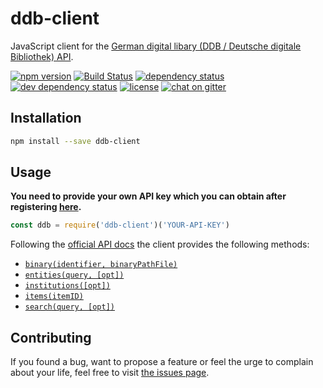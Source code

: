# ddb-client

JavaScript client for the [German digital libary (DDB / Deutsche digitale Bibliothek) API](https://api.deutsche-digitale-bibliothek.de/).

[![npm version](https://img.shields.io/npm/v/ddb-client.svg)](https://www.npmjs.com/package/ddb-client)
[![Build Status](https://travis-ci.org/juliuste/ddb-client.svg?branch=master)](https://travis-ci.org/juliuste/ddb-client)
[![dependency status](https://img.shields.io/david/juliuste/ddb-client.svg)](https://david-dm.org/juliuste/ddb-client)
[![dev dependency status](https://img.shields.io/david/dev/juliuste/ddb-client.svg)](https://david-dm.org/juliuste/ddb-client#info=devDependencies)
[![license](https://img.shields.io/github/license/juliuste/ddb-client.svg?style=flat)](LICENSE)
[![chat on gitter](https://badges.gitter.im/juliuste.svg)](https://gitter.im/juliuste)

## Installation

```bash
npm install --save ddb-client
```

## Usage

**You need to provide your own API key which you can obtain after registering [here](https://www.deutsche-digitale-bibliothek.de/user/registration).**

```js
const ddb = require('ddb-client')('YOUR-API-KEY')
```

Following the [official API docs](https://api.deutsche-digitale-bibliothek.de/doku/display/ADD/Programmierschnittstelle) the client provides the following methods:

- [`binary(identifier, binaryPathFile)`](docs/binary.md)
- [`entities(query, [opt])`](docs/entities.md)
- [`institutions([opt])`](docs/institutions.md)
- [`items(itemID)`](docs/items.md)
- [`search(query, [opt])`](docs/search.md)

## Contributing

If you found a bug, want to propose a feature or feel the urge to complain about your life, feel free to visit [the issues page](https://github.com/juliuste/ddb-client/issues).
